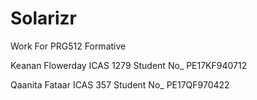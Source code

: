 # Solarizr
Work For PRG512 Formative

Keanan Flowerday
ICAS 1279
Student No_ PE17KF940712

Qaanita Fataar
ICAS 357
Student No_ PE17QF970422
